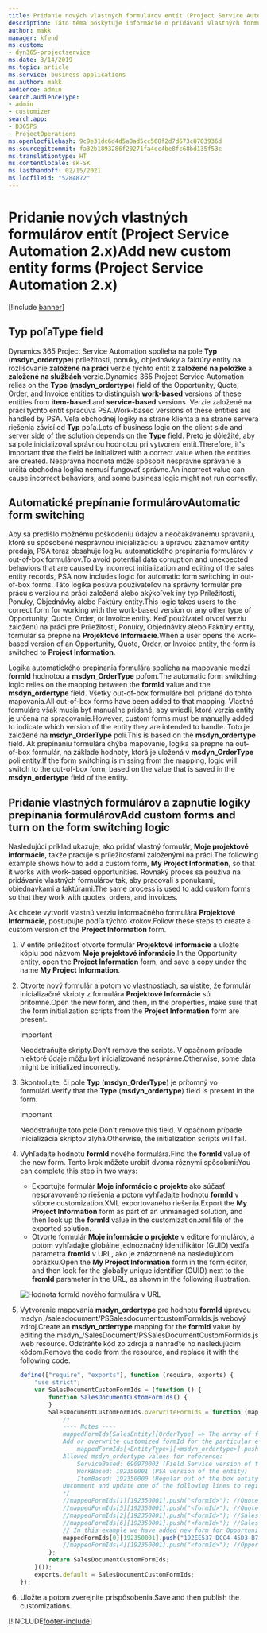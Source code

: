 ```yaml
---
title: Pridanie nových vlastných formulárov entít (Project Service Automation 2.x)
description: Táto téma poskytuje informácie o pridávaní vlastných formulárov entít pre príležitosti, cenové ponuky, objednávky alebo faktúry v Dynamics 365 Project Service Automation 2.x.
author: makk
manager: kfend
ms.custom:
- dyn365-projectservice
ms.date: 3/14/2019
ms.topic: article
ms.service: business-applications
ms.author: makk
audience: admin
search.audienceType:
- admin
- customizer
search.app:
- D365PS
- ProjectOperations
ms.openlocfilehash: 9c9e31dc6d4d5a8ad5cc568f2d7d673c8703936d
ms.sourcegitcommit: fa32b1893286f20271fa4ec4be8fc68bd135f53c
ms.translationtype: HT
ms.contentlocale: sk-SK
ms.lasthandoff: 02/15/2021
ms.locfileid: "5284872"
---
```

# <a name="add-new-custom-entity-forms-project-service-automation-2x"></a><span data-ttu-id="e637e-103">Pridanie nových vlastných formulárov entít (Project Service Automation 2.x)</span><span class="sxs-lookup"><span data-stu-id="e637e-103">Add new custom entity forms (Project Service Automation 2.x)</span></span>

[!include [banner](../../includes/psa-now-project-operations.md)]

## <a name="type-field"></a><span data-ttu-id="e637e-104">Typ poľa</span><span class="sxs-lookup"><span data-stu-id="e637e-104">Type field</span></span> 

<span data-ttu-id="e637e-105">Dynamics 365 Project Service Automation spolieha na pole **Typ** (**msdyn\_ordertype**) príležitosti, ponuky, objednávky a faktúry entity na rozlišovanie **založené na práci** verzie týchto entít z **založené na položke** a **založené na službách** verzie.</span><span class="sxs-lookup"><span data-stu-id="e637e-105">Dynamics 365 Project Service Automation relies on the **Type** (**msdyn\_ordertype**) field of the Opportunity, Quote, Order, and Invoice entities to distinguish **work-based** versions of these entities from **item-based** and **service-based** versions.</span></span> <span data-ttu-id="e637e-106">Verzie založené na práci týchto entít spracúva PSA.</span><span class="sxs-lookup"><span data-stu-id="e637e-106">Work-based versions of these entities are handled by PSA.</span></span> <span data-ttu-id="e637e-107">Veľa obchodnej logiky na strane klienta a na strane servera riešenia závisí od **Typ** poľa.</span><span class="sxs-lookup"><span data-stu-id="e637e-107">Lots of business logic on the client side and server side of the solution depends on the **Type** field.</span></span> <span data-ttu-id="e637e-108">Preto je dôležité, aby sa pole inicializoval správnou hodnotou pri vytvorení entít.</span><span class="sxs-lookup"><span data-stu-id="e637e-108">Therefore, it's important that the field be initialized with a correct value when the entities are created.</span></span> <span data-ttu-id="e637e-109">Nesprávna hodnota môže spôsobiť nesprávne správanie a určitá obchodná logika nemusí fungovať správne.</span><span class="sxs-lookup"><span data-stu-id="e637e-109">An incorrect value can cause incorrect behaviors, and some business logic might not run correctly.</span></span>

## <a name="automatic-form-switching"></a><span data-ttu-id="e637e-110">Automatické prepínanie formulárov</span><span class="sxs-lookup"><span data-stu-id="e637e-110">Automatic form switching</span></span>

<span data-ttu-id="e637e-111">Aby sa predišlo možnému poškodeniu údajov a neočakávanému správaniu, ktoré sú spôsobené nesprávnou inicializáciou a úpravou záznamov entity predaja, PSA teraz obsahuje logiku automatického prepínania formulárov v out-of-box formulárov.</span><span class="sxs-lookup"><span data-stu-id="e637e-111">To avoid potential data corruption and unexpected behaviors that are caused by incorrect initialization and editing of the sales entity records, PSA now includes logic for automatic form switching in out-of-box forms.</span></span> <span data-ttu-id="e637e-112">Táto logika posúva používateľov na správny formulár pre prácu s verziou na práci založená alebo akýkoľvek iný typ Príležitosti, Ponuky, Objednávky alebo Faktúry entity.</span><span class="sxs-lookup"><span data-stu-id="e637e-112">This logic takes users to the correct form for working with the work-based version or any other type of Opportunity, Quote, Order, or Invoice entity.</span></span> <span data-ttu-id="e637e-113">Keď používateľ otvorí verziu založenú na práci pre Príležitosti, Ponuky, Objednávky alebo Faktúry entity, formulár sa prepne na **Projektové Informácie**.</span><span class="sxs-lookup"><span data-stu-id="e637e-113">When a user opens the work-based version of an Opportunity, Quote, Order, or Invoice entity, the form is switched to **Project Information**.</span></span>

<span data-ttu-id="e637e-114">Logika automatického prepínania formulára spolieha na mapovanie medzi **formId** hodnotou a **msdyn\_OrderType** poľom.</span><span class="sxs-lookup"><span data-stu-id="e637e-114">The automatic form switching logic relies on the mapping between the **formId** value and the **msdyn\_ordertype** field.</span></span> <span data-ttu-id="e637e-115">Všetky out-of-box formuláre boli pridané do tohto mapovania.</span><span class="sxs-lookup"><span data-stu-id="e637e-115">All out-of-box forms have been added to that mapping.</span></span> <span data-ttu-id="e637e-116">Vlastné formuláre však musia byť manuálne pridané, aby uviedli, ktorá verzia entity je určená na spracovanie.</span><span class="sxs-lookup"><span data-stu-id="e637e-116">However, custom forms must be manually added to indicate which version of the entity they are intended to handle.</span></span> <span data-ttu-id="e637e-117">Toto je založené na **msdyn\_OrderType** poli.</span><span class="sxs-lookup"><span data-stu-id="e637e-117">This is based on the **msdyn\_ordertype** field.</span></span> <span data-ttu-id="e637e-118">Ak prepínaniu formulára chýba mapovanie, logika sa prepne na out-of-box formulár, na základe hodnoty, ktorá je uložená v **msdyn\_OrderType** poli entity.</span><span class="sxs-lookup"><span data-stu-id="e637e-118">If the form switching is missing from the mapping, logic will switch to the out-of-box form, based on the value that is saved in the **msdyn\_ordertype** field of the entity.</span></span>

## <a name="add-custom-forms-and-turn-on-the-form-switching-logic"></a><span data-ttu-id="e637e-119">Pridanie vlastných formulárov a zapnutie logiky prepínania formulárov</span><span class="sxs-lookup"><span data-stu-id="e637e-119">Add custom forms and turn on the form switching logic</span></span>

<span data-ttu-id="e637e-120">Nasledujúci príklad ukazuje, ako pridať vlastný formulár, **Moje projektové informácie**, takže pracuje s príležitosťami založenými na práci.</span><span class="sxs-lookup"><span data-stu-id="e637e-120">The following example shows how to add a custom form, **My Project Information**, so that it works with work-based opportunities.</span></span> <span data-ttu-id="e637e-121">Rovnaký proces sa používa na pridávanie vlastných formulárov tak, aby pracovali s ponukami, objednávkami a faktúrami.</span><span class="sxs-lookup"><span data-stu-id="e637e-121">The same process is used to add custom forms so that they work with quotes, orders, and invoices.</span></span>

<span data-ttu-id="e637e-122">Ak chcete vytvoriť vlastnú verziu informačného formulára **Projektové Informácie**, postupujte podľa týchto krokov.</span><span class="sxs-lookup"><span data-stu-id="e637e-122">Follow these steps to create a custom version of the **Project Information** form.</span></span>

1. <span data-ttu-id="e637e-123">V entite príležitosť otvorte formulár **Projektové informácie** a uložte kópiu pod názvom **Moje projektové informácie**.</span><span class="sxs-lookup"><span data-stu-id="e637e-123">In the Opportunity entity, open the **Project Information** form, and save a copy under the name **My Project Information**.</span></span>
2. <span data-ttu-id="e637e-124">Otvorte nový formulár a potom vo vlastnostiach, sa uistite, že formulár inicializačné skripty z formulára **Projektové Informácie** sú prítomné.</span><span class="sxs-lookup"><span data-stu-id="e637e-124">Open the new form, and then, in the properties, make sure that the form initialization scripts from the **Project Information** form are present.</span></span> 

    > [!IMPORTANT]
    > <span data-ttu-id="e637e-125">Neodstraňujte skripty.</span><span class="sxs-lookup"><span data-stu-id="e637e-125">Don't remove the scripts.</span></span> <span data-ttu-id="e637e-126">V opačnom prípade niektoré údaje môžu byť inicializované nesprávne.</span><span class="sxs-lookup"><span data-stu-id="e637e-126">Otherwise, some data might be initialized incorrectly.</span></span>

3. <span data-ttu-id="e637e-127">Skontrolujte, či pole **Typ** (**msdyn\_OrderType**) je prítomný vo formulári.</span><span class="sxs-lookup"><span data-stu-id="e637e-127">Verify that the **Type** (**msdyn\_ordertype**) field is present in the form.</span></span> 

    > [!IMPORTANT]
    > <span data-ttu-id="e637e-128">Neodstraňujte toto pole.</span><span class="sxs-lookup"><span data-stu-id="e637e-128">Don't remove this field.</span></span> <span data-ttu-id="e637e-129">V opačnom prípade inicializácia skriptov zlyhá.</span><span class="sxs-lookup"><span data-stu-id="e637e-129">Otherwise, the initialization scripts will fail.</span></span>

4. <span data-ttu-id="e637e-130">Vyhľadajte hodnotu **formId** nového formulára.</span><span class="sxs-lookup"><span data-stu-id="e637e-130">Find the **formId** value of the new form.</span></span> <span data-ttu-id="e637e-131">Tento krok môžete urobiť dvoma rôznymi spôsobmi:</span><span class="sxs-lookup"><span data-stu-id="e637e-131">You can complete this step in two ways:</span></span>

    - <span data-ttu-id="e637e-132">Exportujte formulár **Moje informácie o projekte** ako súčasť nespravovaného riešenia a potom vyhľadajte hodnotu **formId** v súbore customization.XML exportovaného riešenia.</span><span class="sxs-lookup"><span data-stu-id="e637e-132">Export the **My Project Information** form as part of an unmanaged solution, and then look up the **formId** value in the customization.xml file of the exported solution.</span></span>
    - <span data-ttu-id="e637e-133">Otvorte formulár **Moje informácie o projekte** v editore formulárov, a potom vyhľadajte globálne jednoznačný identifikátor (GUID) vedľa parametra **fromId** v URL, ako je znázornené na nasledujúcom obrázku.</span><span class="sxs-lookup"><span data-stu-id="e637e-133">Open the **My Project Information** form in the form editor, and then look for the globally unique identifier (GUID) next to the **fromId** parameter in the URL, as shown in the following illustration.</span></span>

    ![Hodnota formId nového formulára v URL](media/how-to-add-custom-forms-in-v2.0.png)

5. <span data-ttu-id="e637e-135">Vytvorenie mapovania **msdyn\_ordertype** pre hodnotu **formId** úpravou msdyn\_/salesdocument/PSSalesdocumentcustomFormIds.js webový zdroj.</span><span class="sxs-lookup"><span data-stu-id="e637e-135">Create an **msdyn\_ordertype** mapping for the **formId** value by editing the msdyn\_/SalesDocument/PSSalesDocumentCustomFormIds.js web resource.</span></span> <span data-ttu-id="e637e-136">Odstráňte kód zo zdroja a nahraďte ho nasledujúcim kódom.</span><span class="sxs-lookup"><span data-stu-id="e637e-136">Remove the code from the resource, and replace it with the following code.</span></span>

    ```javascript
    define(["require", "exports"], function (require, exports) {
        "use strict";
        var SalesDocumentCustomFormIds = (function () {
            function SalesDocumentCustomFormIds() {
            }
            SalesDocumentCustomFormIds.overwriteFormIds = function (mappedFormIds) {
                /*
                ---- Notes ----
                mappedFormIds[SalesEntity][OrderType] => The array of forms IDs that support particular entity and order type
                Add or overwrite customized formId for the particular entity and order type by calling:
                    mappedFormIds[<EntityType>][<msdyn_ordertype>].push("<formId>");
                Allowed msdyn_ordertype values for reference:
                    ServiceBased: 690970002 (Field Service version of the entity)
                    WorkBased: 192350001 (PSA version of the entity)
                    ItemBased: 192350000 (Regular out of the box entity)
                Uncomment and update one of the following lines to register custom PSA form for required entity:
                */      
                //mappedFormIds[1][192350001].push("<formId>"); //Quote
                //mappedFormIds[5][192350001].push("<formId>"); //Quote Line
                //mappedFormIds[2][192350001].push("<formId>"); //Sales Order
                //mappedFormIds[6][192350001].push("<formId>"); //Sales Order Line
                // In this example we have added new form for Opportunity
                mappedFormIds[0][192350001].push("192EE537-DCC4-45D3-B7AF-EA694B9113D2"); //Opportunity
                //mappedFormIds[4][192350001].push("<formId>"); //Opportunity Line
            };
            return SalesDocumentCustomFormIds;
        }());
        exports.default = SalesDocumentCustomFormIds;
    });
    ```

6. <span data-ttu-id="e637e-137">Uložte a potom zverejnite prispôsobenia.</span><span class="sxs-lookup"><span data-stu-id="e637e-137">Save and then publish the customizations.</span></span>


[!INCLUDE[footer-include](../../includes/footer-banner.md)]